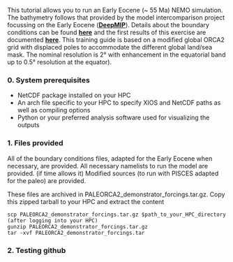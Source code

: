 This tutorial allows you to run an Early Eocene (~ 55 Ma) NEMO simulation.
The bathymetry follows that provided by the model intercomparison project focussing on the Early Eocene ([**DeepMIP**](https://www.deepmip.org/deepmip-eocene/)). Details about the boundary conditions can be found [**here**](https://gmd.copernicus.org/articles/10/889/2017/) and the first results of this exercise are documented [**here**](https://cp.copernicus.org/articles/17/203/2021/cp-17-203-2021.html).
This training guide is based on a modified global ORCA2 grid with displaced poles to accommodate the different global land/sea mask. The nominal resolution is 2° with enhancement in the equatorial band up to 0.5° resolution at the equator).


### 0. System prerequisites

- NetCDF package installed on your HPC
- An arch file specific to your HPC to specify XIOS and NetCDF paths as well as compiling options
- Python or your preferred analysis software used for visualizing the outputs

### 1. Files provided

All of the boundary conditions files, adapted for the Early Eocene when necessary, are provided.
All necessary namelists to run the model are provided.
(if time allows it) Modified sources (to run with PISCES adapted for the paleo) are provided.

These files are archived in PALEORCA2_demonstrator_forcings.tar.gz.
Copy this zipped tarball to your HPC and extract the content

```
scp PALEORCA2_demonstrator_forcings.tar.gz $path_to_your_HPC_directory
(after logging into your HPC)
gunzip PALEORCA2_demonstrator_forcings.tar.gz
tar -xvf PALEORCA2_demonstrator_forcings.tar
```

### 2. Testing github


